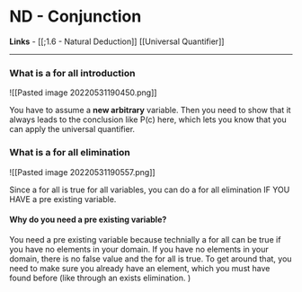 # ND - Conjunction 

**Links** - [[;1.6 - Natural Deduction]]
[[Universal Quantifier]]

---

### What is a for all introduction

![[Pasted image 20220531190450.png]]

You have to assume a **new arbitrary** variable. Then you need to show that it always leads to the conclusion like P(c) here, which lets you know that you can apply the universal quantifier. 

### What is a for all elimination 

![[Pasted image 20220531190557.png]]

Since a for all is true for all variables, you can do a for all elimination IF YOU HAVE a pre existing variable. 

#### Why do you need a pre existing variable? 
You need a pre existing variable because technially a for all can be true if you have no elements in your domain. If you have no elements in your domain, there is no false value and the for all is true. To get around that, you need to make sure you already have an element, which you must have found before (like through an exists elimination. )


